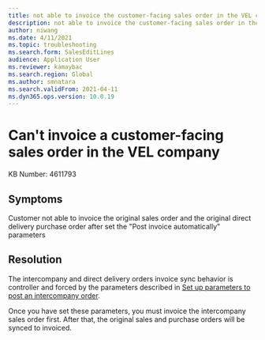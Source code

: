 ```yaml
---
title: not able to invoice the customer-facing sales order in the VEL company
description: not able to invoice the customer-facing sales order in the VEL company
author: niwang
ms.date: 4/11/2021
ms.topic: troubleshooting
ms.search.form: SalesEditLines
audience: Application User
ms.reviewer: kamaybac
ms.search.region: Global
ms.author: smnatara
ms.search.validFrom: 2021-04-11
ms.dyn365.ops.version: 10.0.19
---
```

<!-- KFM: This topic is not clear. Please revise and rephrase for a general audience (not a specific customer). What is "the VEL company"? -->
# Can't invoice a customer-facing sales order in the VEL company

KB Number: 4611793

## Symptoms

Customer not able to invoice the original sales order and the original direct delivery purchase order after set the "Post invoice automatically" parameters

## Resolution

The intercompany and direct delivery orders invoice sync behavior is controller and forced by the parameters described in [Set up parameters to post an intercompany order](/dynamicsax-2012/appuser-itpro/set-up-parameters-to-post-an-intercompany-order).

Once you have set these parameters, you must invoice the intercompany sales order first. After that, the original sales and purchase orders will be synced to invoiced.
